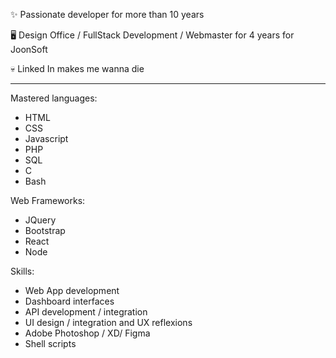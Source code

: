 
✨ Passionate developer for more than 10 years

🖥️ Design Office / FullStack Development / Webmaster for 4 years for JoonSoft

💀 Linked In makes me wanna die

---

Mastered languages:
- HTML
- CSS
- Javascript
- PHP
- SQL
- C
- Bash

Web Frameworks:
- JQuery
- Bootstrap
- React
- Node

Skills:
- Web App development
- Dashboard interfaces
- API development / integration
- UI design / integration and UX reflexions
- Adobe Photoshop / XD/ Figma
- Shell scripts
